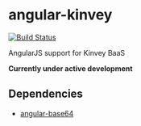 # angular-kinvey

[![Build Status](https://travis-ci.org/ninjatronic/ngKinvey.png)](https://travis-ci.org/ninjatronic/ngKinvey)

AngularJS support for Kinvey BaaS

**Currently under active development**

## Dependencies

* [angular-base64](https://github.com/ninjatronic/angular-base64)
